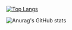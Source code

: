 <!-- ![BacRR](https://mir-s3-cdn-cf.behance.net/project_modules/max_1200/4ff07986208593.5d9a654e92f36.gif) -->

[![Top Langs](https://github-readme-stats.vercel.app/api/top-langs/?username=ndbac&layout=compact&theme=tokyonight)](https://github.com/ndbac)

![Anurag's GitHub stats](https://github-readme-stats.vercel.app/api?username=ndbac&show_icons=true&theme=tokyonight)
